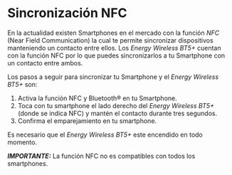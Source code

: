 Sincronización NFC
=====================
En la actualidad existen Smartphones en el mercado con la función *NFC* (Near Field Communication) la cual te permite sincronizar dispositivos manteniendo un contacto entre ellos.
Los *Energy Wireless BT5+* cuentan con la función NFC por lo que puedes sincronizarlos a tu Smartphone con un contacto entre ambos.

Los pasos a seguir para sincronizar tu Smartphone y el *Energy Wireless BT5+* son:
1. Activa la función NFC y Bluetooth® en tu Smartphone.
2. Toca con tu smartphone el lado derecho del *Energy Wireless BT5+* (donde se indica NFC) y mantén el contacto durante tres segundos.
3. Confirma el emparejamiento en tu smartphone.

Es necesario que el *Energy Wireless BT5+* este encendido en todo momento.

_**IMPORTANTE:**_ La función NFC no es compatibles con todos los smartphones.
